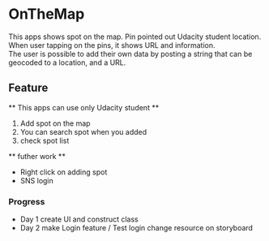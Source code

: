 # OnTheMap

This apps shows spot on the map. Pin pointed out Udacity student location.</br>
When user tapping on the pins, it shows URL and information.</br>
The user is possible to add their own data by posting a string that can be geocoded to a location, and a URL.

## Feature
** This apps can use only Udacity student **
1) Add spot on the map
2) You can search spot when you added
3) check spot list 

** futher work **
- Right click on adding spot
- SNS login


### Progress

- Day 1
   create UI and construct class
- Day 2
  make Login feature / Test login 
  change resource on storyboard
        
      
